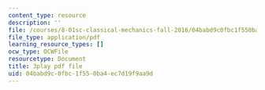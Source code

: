```yaml
---
content_type: resource
description: ''
file: /courses/8-01sc-classical-mechanics-fall-2016/04babd9c0fbc1f550ba4ec7d19f9aa9d_BPnbq6BobdA.pdf
file_type: application/pdf
learning_resource_types: []
ocw_type: OCWFile
resourcetype: Document
title: 3play pdf file
uid: 04babd9c-0fbc-1f55-0ba4-ec7d19f9aa9d
---
```

